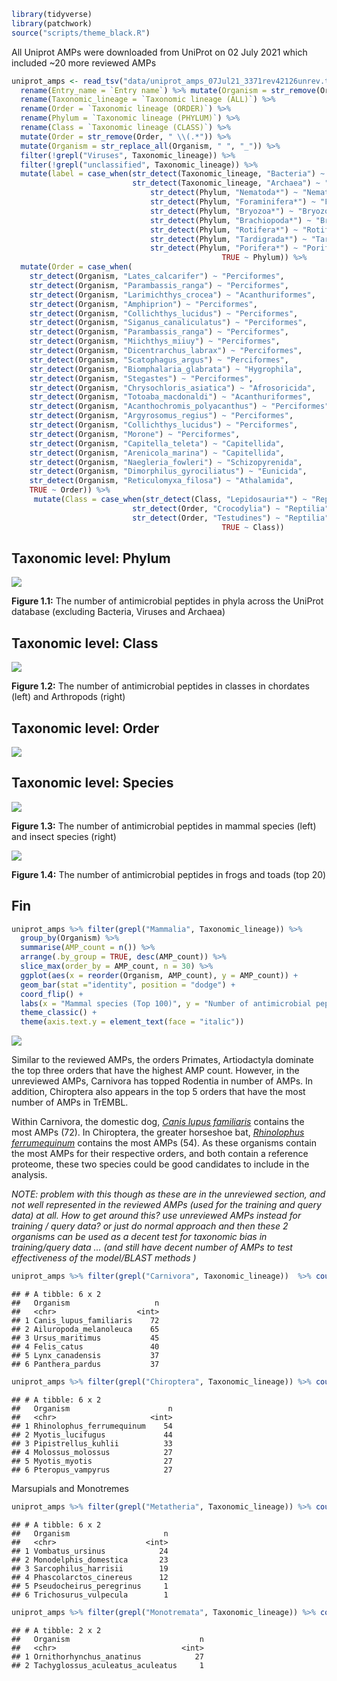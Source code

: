 
``` r
library(tidyverse)
library(patchwork)
source("scripts/theme_black.R")
```

All Uniprot AMPs were downloaded from UniProt on 02 July 2021 which
included \~20 more reviewed AMPs

``` r
uniprot_amps <- read_tsv("data/uniprot_amps_07Jul21_3371rev42126unrev.tab.gz") %>%
  rename(Entry_name = `Entry name`) %>% mutate(Organism = str_remove(Organism, " \\(.*")) %>% 
  rename(Taxonomic_lineage = `Taxonomic lineage (ALL)`) %>% 
  rename(Order = `Taxonomic lineage (ORDER)`) %>% 
  rename(Phylum = `Taxonomic lineage (PHYLUM)`) %>%
  rename(Class = `Taxonomic lineage (CLASS)`) %>%
  mutate(Order = str_remove(Order, " \\(.*")) %>%
  mutate(Organism = str_replace_all(Organism, " ", "_")) %>% 
  filter(!grepl("Viruses", Taxonomic_lineage)) %>% 
  filter(!grepl("unclassified", Taxonomic_lineage)) %>%
  mutate(label = case_when(str_detect(Taxonomic_lineage, "Bacteria") ~ "Bacteria",
                           str_detect(Taxonomic_lineage, "Archaea") ~ "Archaea",
                               str_detect(Phylum, "Nematoda*") ~ "Nematoda",
                               str_detect(Phylum, "Foraminifera*") ~ "Foraminifera",
                               str_detect(Phylum, "Bryozoa*") ~ "Bryozoa",
                               str_detect(Phylum, "Brachiopoda*") ~ "Brachiopoda",
                               str_detect(Phylum, "Rotifera*") ~ "Rotifera",
                               str_detect(Phylum, "Tardigrada*") ~ "Tardigrada",
                               str_detect(Phylum, "Porifera*") ~ "Porifera",
                                               TRUE ~ Phylum)) %>%
  mutate(Order = case_when(
    str_detect(Organism, "Lates_calcarifer") ~ "Perciformes",
    str_detect(Organism, "Parambassis_ranga") ~ "Perciformes",
    str_detect(Organism, "Larimichthys_crocea") ~ "Acanthuriformes",
    str_detect(Organism, "Amphiprion") ~ "Perciformes",
    str_detect(Organism, "Collichthys_lucidus") ~ "Perciformes",
    str_detect(Organism, "Siganus_canaliculatus") ~ "Perciformes",
    str_detect(Organism, "Parambassis_ranga") ~ "Perciformes",
    str_detect(Organism, "Miichthys_miiuy") ~ "Perciformes",
    str_detect(Organism, "Dicentrarchus_labrax") ~ "Perciformes",
    str_detect(Organism, "Scatophagus_argus") ~ "Perciformes",
    str_detect(Organism, "Biomphalaria_glabrata") ~ "Hygrophila",
    str_detect(Organism, "Stegastes") ~ "Perciformes",
    str_detect(Organism, "Chrysochloris_asiatica") ~ "Afrosoricida",
    str_detect(Organism, "Totoaba_macdonaldi") ~ "Acanthuriformes",
    str_detect(Organism, "Acanthochromis_polyacanthus") ~ "Perciformes",
    str_detect(Organism, "Argyrosomus_regius") ~ "Perciformes",
    str_detect(Organism, "Collichthys_lucidus") ~ "Perciformes",
    str_detect(Organism, "Morone") ~ "Perciformes",
    str_detect(Organism, "Capitella_teleta") ~ "Capitellida",
    str_detect(Organism, "Arenicola_marina") ~ "Capitellida",
    str_detect(Organism, "Naegleria_fowleri") ~ "Schizopyrenida",
    str_detect(Organism, "Dimorphilus_gyrociliatus") ~ "Eunicida",
    str_detect(Organism, "Reticulomyxa_filosa") ~ "Athalamida",
    TRUE ~ Order)) %>%
     mutate(Class = case_when(str_detect(Class, "Lepidosauria*") ~ "Reptilia",
                           str_detect(Order, "Crocodylia") ~ "Reptilia",
                           str_detect(Order, "Testudines") ~ "Reptilia",
                                               TRUE ~ Class))
```

## Taxonomic level: Phylum

![](01_species_represented_with_most_amps_uniprot_files/figure-gfm/unnamed-chunk-3-1.png)<!-- -->

**Figure 1.1:** The number of antimicrobial peptides in phyla across the
UniProt database (excluding Bacteria, Viruses and Archaea)

## Taxonomic level: Class

![](01_species_represented_with_most_amps_uniprot_files/figure-gfm/unnamed-chunk-4-1.png)<!-- -->

**Figure 1.2:** The number of antimicrobial peptides in classes in
chordates (left) and Arthropods (right)

## Taxonomic level: Order

![](01_species_represented_with_most_amps_uniprot_files/figure-gfm/unnamed-chunk-5-1.png)<!-- -->

## Taxonomic level: Species

![](01_species_represented_with_most_amps_uniprot_files/figure-gfm/unnamed-chunk-6-1.png)<!-- -->

**Figure 1.3:** The number of antimicrobial peptides in mammal species
(left) and insect species (right)

![](01_species_represented_with_most_amps_uniprot_files/figure-gfm/unnamed-chunk-7-1.png)<!-- -->

**Figure 1.4:** The number of antimicrobial peptides in frogs and toads
(top 20)

## Fin

``` r
uniprot_amps %>% filter(grepl("Mammalia", Taxonomic_lineage)) %>% 
  group_by(Organism) %>% 
  summarise(AMP_count = n()) %>%
  arrange(.by_group = TRUE, desc(AMP_count)) %>%
  slice_max(order_by = AMP_count, n = 30) %>%
  ggplot(aes(x = reorder(Organism, AMP_count), y = AMP_count)) +
  geom_bar(stat ="identity", position = "dodge") +
  coord_flip() +
  labs(x = "Mammal species (Top 100)", y = "Number of antimicrobial peptides (AMP)", fill = "") +
  theme_classic() +
  theme(axis.text.y = element_text(face = "italic"))
```

![](01_species_represented_with_most_amps_uniprot_files/figure-gfm/unnamed-chunk-8-1.png)<!-- -->

Similar to the reviewed AMPs, the orders Primates, Artiodactyla dominate
the top three orders that have the highest AMP count. However, in the
unreviewed AMPs, Carnivora has topped Rodentia in number of AMPs. In
addition, Chiroptera also appears in the top 5 orders that have the most
number of AMPs in TrEMBL.

Within Carnivora, the domestic dog, [*Canis lupus
familiaris*](https://www.uniprot.org/proteomes/UP000002254) contains the
most AMPs (72). In Chiroptera, the greater horseshoe bat, [*Rhinolophus
ferrumequinum*](https://www.uniprot.org/proteomes/UP000472240) contains
the most AMPs (54). As these organisms contain the most AMPs for their
respective orders, and both contain a reference proteome, these two
species could be good candidates to include in the analysis.

*NOTE: problem with this though as these are in the unreviewed section,
and not well represented in the reviewed AMPs (used for the training and
query data) at all. How to get around this? use unreviewed AMPs instead
for training / query data? or just do normal approach and then these 2
organisms can be used as a decent test for taxonomic bias in
training/query data … (and still have decent number of AMPs to test
effectiveness of the model/BLAST methods )*

``` r
uniprot_amps %>% filter(grepl("Carnivora", Taxonomic_lineage))  %>% count(Organism, sort = TRUE) %>% slice_head(n=6)
```

    ## # A tibble: 6 x 2
    ##   Organism                   n
    ##   <chr>                  <int>
    ## 1 Canis_lupus_familiaris    72
    ## 2 Ailuropoda_melanoleuca    65
    ## 3 Ursus_maritimus           45
    ## 4 Felis_catus               40
    ## 5 Lynx_canadensis           37
    ## 6 Panthera_pardus           37

``` r
uniprot_amps %>% filter(grepl("Chiroptera", Taxonomic_lineage)) %>% count(Organism, sort = TRUE) %>% slice_head(n=6)
```

    ## # A tibble: 6 x 2
    ##   Organism                      n
    ##   <chr>                     <int>
    ## 1 Rhinolophus_ferrumequinum    54
    ## 2 Myotis_lucifugus             44
    ## 3 Pipistrellus_kuhlii          33
    ## 4 Molossus_molossus            27
    ## 5 Myotis_myotis                27
    ## 6 Pteropus_vampyrus            27

Marsupials and Monotremes

``` r
uniprot_amps %>% filter(grepl("Metatheria", Taxonomic_lineage)) %>% count(Organism, sort = TRUE)
```

    ## # A tibble: 6 x 2
    ##   Organism                     n
    ##   <chr>                    <int>
    ## 1 Vombatus_ursinus            24
    ## 2 Monodelphis_domestica       23
    ## 3 Sarcophilus_harrisii        19
    ## 4 Phascolarctos_cinereus      12
    ## 5 Pseudocheirus_peregrinus     1
    ## 6 Trichosurus_vulpecula        1

``` r
uniprot_amps %>% filter(grepl("Monotremata", Taxonomic_lineage)) %>% count(Organism, sort = TRUE)
```

    ## # A tibble: 2 x 2
    ##   Organism                             n
    ##   <chr>                            <int>
    ## 1 Ornithorhynchus_anatinus            27
    ## 2 Tachyglossus_aculeatus_aculeatus     1
